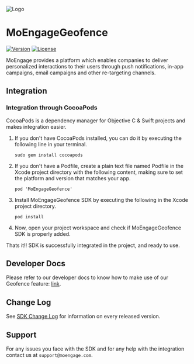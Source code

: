 ![Logo](https://github.com/moengage/MoEngage-iOS-SDK/blob/master/Images/moe_logo_blue.png)
# MoEngageGeofence

[![Version](https://img.shields.io/cocoapods/v/MoEngage-iOS-SDK.svg?style=flat)](http://cocoapods.org/pods/MoEngage-iOS-SDK)
[![License](https://img.shields.io/cocoapods/l/MoEngage-iOS-SDK.svg?style=flat)](http://cocoapods.org/pods/MoEngage-iOS-SDK)

MoEngage provides a platform which enables companies to deliver personalized interactions to their users through push notifications, in-app campaigns, email campaigns and other re-targeting channels.

## Integration

### Integration through CocoaPods
CocoaPods is a dependency manager for Objective C & Swift projects and makes integration easier.

1. If you don't have CocoaPods installed, you can do it by executing the following line in your terminal.

    ```sudo gem install cocoapods```
    
2. If you don't have a Podfile, create a plain text file named Podfile in the Xcode project directory with the following content, making sure to set the platform and version that matches your app.

    ```pod 'MoEngageGeofence'```
    
3. Install MoEngageGeofence SDK by executing the following in the Xcode project directory.

    ```pod install```
    
4. Now, open your project workspace and check if MoEngageGeofence SDK is properly added.
    

Thats it!! SDK is successfully integrated in the project, and ready to use. 

## Developer Docs
Please refer to our developer docs to know how to make use of our Geofence feature: [link](https://developers.moengage.com/hc/en-us/articles/4404022268308-Location-Triggered#how-to-enable-location-triggered--0-0).

## Change Log
See [SDK Change Log](https://github.com/moengage/MoEngage-iOS-Geofence/blob/master/CHANGELOG.md) for information on every released version.

## Support
For any issues you face with the SDK and for any help with the integration contact us at `support@moengage.com`.
